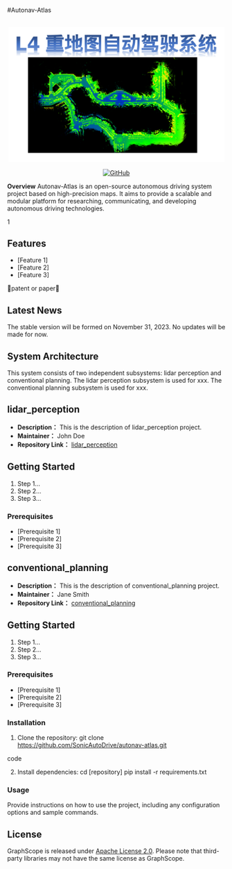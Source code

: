 #Autonav-Atlas
<p align="center">
    <br>
    <img src="../pics/pic1.png" width="500"/>
    <br>
</p>
<p align="center">
    <a href="https://github.com/SonicAutoDrive/autonav-atlas/LICENSE">
        <img alt="GitHub" src="https://img.shields.io/github/license/ymcui/Chinese-Minority-PLM.svg?color=blue&style=flat-square">
    </a>
</p>

**Overview**
Autonav-Atlas is an open-source autonomous driving system project based on high-precision maps. It aims to provide a scalable and modular platform for researching, communicating, and developing autonomous driving technologies.

 1
## Features

- [Feature 1]
- [Feature 2]
- [Feature 3]


🎉patent or paper🎉 

## Latest News
The stable version will be formed on November 31, 2023. No updates will be made for now.


## System Architecture
This system consists of two independent subsystems: lidar perception and conventional planning.
The lidar perception subsystem is used for xxx.
The conventional planning subsystem is used for xxx.
## lidar_perception

- **Description：** This is the description of lidar_perception project.
- **Maintainer：** John Doe
- **Repository Link：** [lidar_perception](https://github.com/SonicAutoDrive/High_Automation/lidar_perception)

## Getting Started
1. Step 1...
2. Step 2...
3. Step 3...

### Prerequisites
- [Prerequisite 1]
- [Prerequisite 2]
- [Prerequisite 3]

## conventional_planning

- **Description：** This is the description of conventional_planning project.
- **Maintainer：** Jane Smith
- **Repository Link：** [conventional_planning](https://github.com/SonicAutoDrive/High_Automation/conventional_planning)


## Getting Started
1. Step 1...
2. Step 2...
3. Step 3...

### Prerequisites
- [Prerequisite 1]
- [Prerequisite 2]
- [Prerequisite 3]



### Installation
1. Clone the repository:
git clone https://github.com/SonicAutoDrive/autonav-atlas.git

code

2. Install dependencies:
cd [repository]
pip install -r requirements.txt

### Usage
Provide instructions on how to use the project, including any configuration options and sample commands.

## License

GraphScope is released under [Apache License 2.0](https://www.apache.org/licenses/LICENSE-2.0). Please note that third-party libraries may not have the same license as GraphScope.
